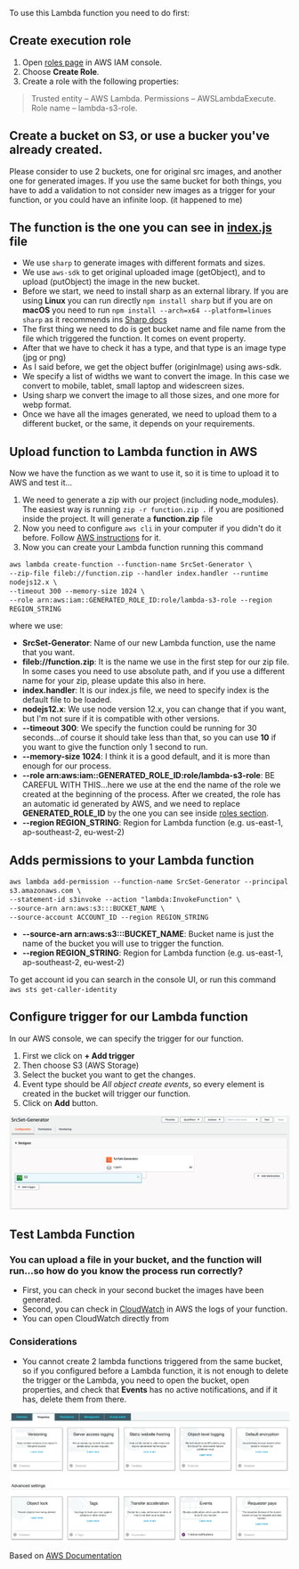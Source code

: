 
To use this Lambda function you need to do first:

## Create execution role
1. Open [roles page](https://console.aws.amazon.com/iam/home#/roles) in AWS IAM console.
1. Choose **Create Role**.
1. Create a role with the following properties:
> Trusted entity – AWS Lambda.
> Permissions – AWSLambdaExecute.
> Role name – lambda-s3-role.

## Create a bucket on S3, or use a bucker you've already created.
Please consider to use 2 buckets, one for original src images, and another one for generated images. If you use the same bucket for both things, you have to add a validation to not consider new images as a trigger for your function, or you could have an infinite loop. (it happened to me)

## The function is the one you can see in [**index.js**](index.js) file
- We use `sharp` to generate images with different formats and sizes.
- We use `aws-sdk` to get original uploaded image (getObject), and to upload (putObject) the image in the new bucket.
- Before we start, we need to install sharp as an external library. If you are using **Linux** you can run directly `npm install sharp` but if you are on **macOS** you need to run `npm install --arch=x64 --platform=linues sharp` as it recommends ins [Sharp docs](https://sharp.pixelplumbing.com/install#aws-lambda)
- The first thing we need to do is get bucket name and file name from the file which triggered the function. It comes on event property.
- After that we have to check it has a type, and that type is an image type (jpg or png)
- As I said before, we get the object buffer (originImage) using aws-sdk.
- We specify a list of widths we want to convert the image. In this case we convert to mobile, tablet, small laptop and widescreen sizes.
- Using sharp we convert the image to all those sizes, and one more for webp format.
- Once we have all the images generated, we need to upload them to a different bucket, or the same, it depends on your requirements.

## Upload function to Lambda function in AWS
Now we have the function as we want to use it, so it is time to upload it to AWS and test it...
1. We need to generate a zip with our project (including node_modules). The easiest way is running `zip -r function.zip .` if you are positioned inside the project. It will generate a **function.zip** file
1. Now you need to configure `aws cli` in your computer if you didn't do it before. Follow [AWS instructions](https://docs.aws.amazon.com/cli/latest/userguide/cli-chap-configure.html) for it.
1. Now you can create your Lambda function running this command
```shell
aws lambda create-function --function-name SrcSet-Generator \
--zip-file fileb://function.zip --handler index.handler --runtime nodejs12.x \
--timeout 300 --memory-size 1024 \
--role arn:aws:iam::GENERATED_ROLE_ID:role/lambda-s3-role --region REGION_STRING
```
where we use:
- **SrcSet-Generator**: Name of our new Lambda function, use the name that you want.
- **fileb://function.zip**: It is the name we use in the first step for our zip file. In some cases you need to use absolute path, and if you use a different name for your zip, please update this also in here.
- **index.handler**: It is our index.js file, we need to specify index is the default file to be loaded.
- **nodejs12.x**: We use node version 12.x, you can change that if you want, but I'm not sure if it is compatible with other versions.
- **--timeout 300**: We specify the function could be running for 30 seconds...of course it should take less than that, so you can use **10** if you want to give the function only 1 second to run.
- **--memory-size 1024**: I think it is a good default, and it is more than enough for our process.
- **--role arn:aws:iam::GENERATED_ROLE_ID:role/lambda-s3-role**: BE CAREFUL WITH THIS...here we use at the end the name of the role we created at the beginning of the process. After we created, the role has an automatic id generated by AWS, and we need to replace **GENERATED_ROLE_ID** by the one you can see inside [roles section](https://console.aws.amazon.com/iam/home#/roles).
- **--region REGION_STRING**: Region for Lambda function (e.g. us-east-1, ap-southeast-2, eu-west-2)

## Adds permissions to your Lambda function
```
aws lambda add-permission --function-name SrcSet-Generator --principal s3.amazonaws.com \
--statement-id s3invoke --action "lambda:InvokeFunction" \
--source-arn arn:aws:s3:::BUCKET_NAME \
--source-account ACCOUNT_ID --region REGION_STRING
```

- **--source-arn arn:aws:s3:::BUCKET_NAME**: Bucket name is just the name of the bucket you will use to trigger the function.
- **--region REGION_STRING**: Region for Lambda function (e.g. us-east-1, ap-southeast-2, eu-west-2)

To get account id you can search in the console UI, or run this command `aws sts get-caller-identity`

## Configure trigger for our Lambda function
In our AWS console, we can specify the trigger for our function.
1. First we click on **+ Add trigger**
1. Then choose S3 (AWS Storage)
1. Select the bucket you want to get the changes.
1. Event type should be *All object create events*, so every element is created in the bucket will trigger our function.
1. Click on **Add** button.

![image][trigger-configuration]

## Test Lambda Function

### You can upload a file in your bucket, and the function will run...so how do you know the process run correctly?
- First, you can check in your second bucket the images have been generated.
- Second, you can check in [CloudWatch](https://console.aws.amazon.com/cloudwatch/home#logs:) in AWS the logs of your function.
- You can open CloudWatch directly from

### Considerations
- You cannot create 2 lambda functions triggered from the same bucket, so if you configured before a Lambda function, it is not enough to delete the trigger or the Lambda, you need to open the bucket, open properties, and check that **Events** has no active notifications, and if it has, delete them from there.

![image][bucket-properties]

Based on [AWS Documentation](https://docs.aws.amazon.com/lambda/latest/dg/with-s3-example.html#with-s3-prepare)

[trigger-configuration]: docs/trigger-configuration.png
[bucket-properties]: docs/bucket-properties.png